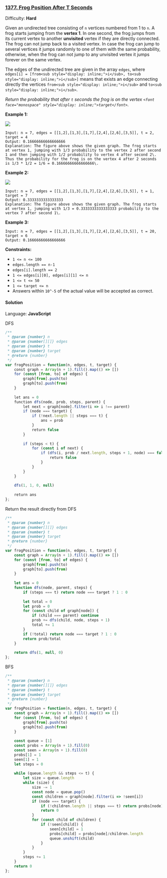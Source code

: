 ### [1377\. Frog Position After T Seconds](https://leetcode.com/problems/frog-position-after-t-seconds/)

Difficulty: **Hard**


Given an undirected tree consisting of `n` vertices numbered from 1 to `n`. A frog starts jumping from the **vertex 1**. In one second, the frog jumps from its current vertex to another **unvisited** vertex if they are directly connected. The frog can not jump back to a visited vertex. In case the frog can jump to several vertices it jumps randomly to one of them with the same probability, otherwise, when the frog can not jump to any unvisited vertex it jumps forever on the same vertex. 

The edges of the undirected tree are given in the array `edges`, where `edges[i] = [from<sub style="display: inline;">i</sub>, to<sub style="display: inline;">i</sub>]` means that exists an edge connecting directly the vertices `from<sub style="display: inline;">i</sub>` and `to<sub style="display: inline;">i</sub>`.

_Return the probability that after `t` seconds the frog is on the vertex `<font face="monospace" style="display: inline;">target</font>`._

**Example 1:**

![](https://assets.leetcode.com/uploads/2020/02/20/frog_2.png)

```
Input: n = 7, edges = [[1,2],[1,3],[1,7],[2,4],[2,6],[3,5]], t = 2, target = 4
Output: 0.16666666666666666 
Explanation: The figure above shows the given graph. The frog starts at vertex 1, jumping with 1/3 probability to the vertex 2 after second 1 and then jumping with 1/2 probability to vertex 4 after second 2\. Thus the probability for the frog is on the vertex 4 after 2 seconds is 1/3 * 1/2 = 1/6 = 0.16666666666666666\. 
```

**Example 2:**

**![](https://assets.leetcode.com/uploads/2020/02/20/frog_3.png)**

```
Input: n = 7, edges = [[1,2],[1,3],[1,7],[2,4],[2,6],[3,5]], t = 1, target = 7
Output: 0.3333333333333333
Explanation: The figure above shows the given graph. The frog starts at vertex 1, jumping with 1/3 = 0.3333333333333333 probability to the vertex 7 after second 1\. 
```

**Example 3:**

```
Input: n = 7, edges = [[1,2],[1,3],[1,7],[2,4],[2,6],[3,5]], t = 20, target = 6
Output: 0.16666666666666666
```

**Constraints:**

*   `1 <= n <= 100`
*   `edges.length == n-1`
*   `edges[i].length == 2`
*   `1 <= edges[i][0], edges[i][1] <= n`
*   `1 <= t <= 50`
*   `1 <= target <= n`
*   Answers within `10^-5` of the actual value will be accepted as correct.


#### Solution

Language: **JavaScript**

DFS
```javascript
/**
 * @param {number} n
 * @param {number[][]} edges
 * @param {number} t
 * @param {number} target
 * @return {number}
 */
var frogPosition = function(n, edges, t, target) {
    const graph = Array(n + 1).fill().map(() => [])
    for (const [from, to] of edges) {
        graph[from].push(to)
        graph[to].push(from)
    }
    
    let ans = 0
    function dfs(node, prob, steps, parent) {
        let next = graph[node].filter(i => i !== parent)
        if (node === target) {
            if (!next.length || steps === t) {
                ans = prob
            }
            return false
        }
        
        if (steps < t) {
            for (const i of next) {
                if (dfs(i, prob / next.length, steps + 1, node) === false) {
                    return false
                }
            }
        }
    }
    
    dfs(1, 1, 0, null)
    
    return ans
};
```

Return the result directly from DFS
```javascript
/**
 * @param {number} n
 * @param {number[][]} edges
 * @param {number} t
 * @param {number} target
 * @return {number}
 */
var frogPosition = function(n, edges, t, target) {
    const graph = Array(n + 1).fill().map(() => [])
    for (const [from, to] of edges) {
        graph[from].push(to)
        graph[to].push(from)
    }
    
    let ans = 0
    function dfs(node, parent, steps) {
        if (steps === t) return node === target ? 1 : 0
        
        let total = 0
        let prob = 0
        for (const child of graph[node]) {
            if (child === parent) continue
            prob += dfs(child, node, steps + 1)
            total += 1
        }
        if (!total) return node === target ? 1 : 0
        return prob/total
    }
    
    return dfs(1, null, 0)
};
```

BFS
```javascript
/**
 * @param {number} n
 * @param {number[][]} edges
 * @param {number} t
 * @param {number} target
 * @return {number}
 */
var frogPosition = function(n, edges, t, target) {
    const graph = Array(n + 1).fill().map(() => [])
    for (const [from, to] of edges) {
        graph[from].push(to)
        graph[to].push(from)
    }
    
    const queue = [1]
    const probs = Array(n + 1).fill(0)
    const seen = Array(n + 1).fill(0)
    probs[1] = 1
    seen[1] = 1
    let steps = 0
    
    while (queue.length && steps <= t) {
        let size = queue.length
        while (size) {
            size -= 1
            const node = queue.pop()
            const children = graph[node].filter(i => !seen[i])
            if (node === target) {
                if (!children.length || steps === t) return probs[node]
                return 0
            }
            for (const child of children) {
                if (!seen[child]) {
                    seen[child] = 1
                    probs[child] = probs[node]/children.length
                    queue.unshift(child)
                }
            }
        }
        steps += 1
    }
    return 0
};
```